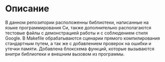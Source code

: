 # Описание

В данном репозитории расположенны библиотеки, написанные на языке программирования Си, также дополнительно располагаются тестовые файлы с демонстрацией работы и с соблюдением стиля Google. В Makefile обрабатываются сценарии прямого компилирования стандартным путем, а так же с добавлением проверок на ошибки и утечки памяти. Добавлена блоксхема функций, которые вызываются внитри библиотеки и внешним вызовом из программы.
